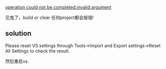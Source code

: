 [operation could not be completed.invalid argument]()

见鬼了，build or clear 任何project都会报错!

## solution

Please reset VS settings through Tools->Import and Export settings->Reset All Settings to check the result.

然后重启vs.